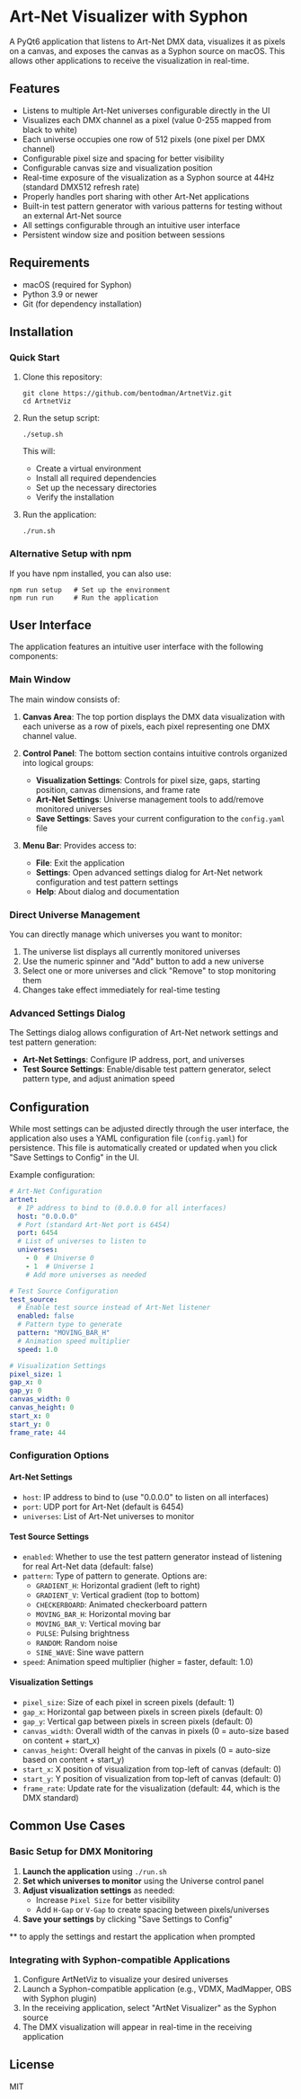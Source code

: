 # Art-Net Visualizer with Syphon

A PyQt6 application that listens to Art-Net DMX data, visualizes it as pixels on a canvas, and exposes the canvas as a Syphon source on macOS. This allows other applications to receive the visualization in real-time.

## Features

- Listens to multiple Art-Net universes configurable directly in the UI
- Visualizes each DMX channel as a pixel (value 0-255 mapped from black to white)
- Each universe occupies one row of 512 pixels (one pixel per DMX channel)
- Configurable pixel size and spacing for better visibility
- Configurable canvas size and visualization position
- Real-time exposure of the visualization as a Syphon source at 44Hz (standard DMX512 refresh rate)
- Properly handles port sharing with other Art-Net applications
- Built-in test pattern generator with various patterns for testing without an external Art-Net source
- All settings configurable through an intuitive user interface
- Persistent window size and position between sessions

## Requirements

- macOS (required for Syphon)
- Python 3.9 or newer
- Git (for dependency installation)

## Installation

### Quick Start

1. Clone this repository:
   ```
   git clone https://github.com/bentodman/ArtnetViz.git
   cd ArtnetViz
   ```

2. Run the setup script:
   ```
   ./setup.sh
   ```
   
   This will:
   - Create a virtual environment
   - Install all required dependencies
   - Set up the necessary directories
   - Verify the installation

3. Run the application:
   ```
   ./run.sh
   ```

### Alternative Setup with npm

If you have npm installed, you can also use:

```
npm run setup   # Set up the environment
npm run run     # Run the application
```

## User Interface

The application features an intuitive user interface with the following components:

### Main Window

The main window consists of:

1. **Canvas Area**: The top portion displays the DMX data visualization with each universe as a row of pixels, each pixel representing one DMX channel value.

2. **Control Panel**: The bottom section contains intuitive controls organized into logical groups:
   - **Visualization Settings**: Controls for pixel size, gaps, starting position, canvas dimensions, and frame rate
   - **Art-Net Settings**: Universe management tools to add/remove monitored universes
   - **Save Settings**: Saves your current configuration to the `config.yaml` file

3. **Menu Bar**: Provides access to:
   - **File**: Exit the application
   - **Settings**: Open advanced settings dialog for Art-Net network configuration and test pattern settings
   - **Help**: About dialog and documentation

### Direct Universe Management

You can directly manage which universes you want to monitor:

1. The universe list displays all currently monitored universes
2. Use the numeric spinner and "Add" button to add a new universe 
3. Select one or more universes and click "Remove" to stop monitoring them
4. Changes take effect immediately for real-time testing

### Advanced Settings Dialog

The Settings dialog allows configuration of Art-Net network settings and test pattern generation:

- **Art-Net Settings**: Configure IP address, port, and universes
- **Test Source Settings**: Enable/disable test pattern generator, select pattern type, and adjust animation speed

## Configuration

While most settings can be adjusted directly through the user interface, the application also uses a YAML configuration file (`config.yaml`) for persistence. This file is automatically created or updated when you click "Save Settings to Config" in the UI.

Example configuration:

```yaml
# Art-Net Configuration
artnet:
  # IP address to bind to (0.0.0.0 for all interfaces)
  host: "0.0.0.0"
  # Port (standard Art-Net port is 6454)
  port: 6454
  # List of universes to listen to
  universes:
    - 0  # Universe 0
    - 1  # Universe 1
    # Add more universes as needed

# Test Source Configuration
test_source:
  # Enable test source instead of Art-Net listener
  enabled: false
  # Pattern type to generate
  pattern: "MOVING_BAR_H"
  # Animation speed multiplier
  speed: 1.0

# Visualization Settings
pixel_size: 1
gap_x: 0
gap_y: 0
canvas_width: 0
canvas_height: 0
start_x: 0
start_y: 0
frame_rate: 44
```

### Configuration Options

#### Art-Net Settings
- `host`: IP address to bind to (use "0.0.0.0" to listen on all interfaces)
- `port`: UDP port for Art-Net (default is 6454)
- `universes`: List of Art-Net universes to monitor

#### Test Source Settings
- `enabled`: Whether to use the test pattern generator instead of listening for real Art-Net data (default: false)
- `pattern`: Type of pattern to generate. Options are:
  - `GRADIENT_H`: Horizontal gradient (left to right)
  - `GRADIENT_V`: Vertical gradient (top to bottom)
  - `CHECKERBOARD`: Animated checkerboard pattern
  - `MOVING_BAR_H`: Horizontal moving bar
  - `MOVING_BAR_V`: Vertical moving bar
  - `PULSE`: Pulsing brightness
  - `RANDOM`: Random noise
  - `SINE_WAVE`: Sine wave pattern
- `speed`: Animation speed multiplier (higher = faster, default: 1.0)

#### Visualization Settings
- `pixel_size`: Size of each pixel in screen pixels (default: 1)
- `gap_x`: Horizontal gap between pixels in screen pixels (default: 0)
- `gap_y`: Vertical gap between pixels in screen pixels (default: 0)
- `canvas_width`: Overall width of the canvas in pixels (0 = auto-size based on content + start_x)
- `canvas_height`: Overall height of the canvas in pixels (0 = auto-size based on content + start_y)
- `start_x`: X position of visualization from top-left of canvas (default: 0)
- `start_y`: Y position of visualization from top-left of canvas (default: 0)
- `frame_rate`: Update rate for the visualization (default: 44, which is the DMX standard)

## Common Use Cases

### Basic Setup for DMX Monitoring

1. **Launch the application** using `./run.sh`
2. **Set which universes to monitor** using the Universe control panel
3. **Adjust visualization settings** as needed:
   - Increase `Pixel Size` for better visibility
   - Add `H-Gap` or `V-Gap` to create spacing between pixels/universes
4. **Save your settings** by clicking "Save Settings to Config"

** to apply the settings and restart the application when prompted

### Integrating with Syphon-compatible Applications

1. Configure ArtNetViz to visualize your desired universes
2. Launch a Syphon-compatible application (e.g., VDMX, MadMapper, OBS with Syphon plugin)
3. In the receiving application, select "ArtNet Visualizer" as the Syphon source
4. The DMX visualization will appear in real-time in the receiving application


## License

MIT